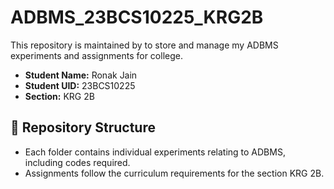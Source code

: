 # ADBMS_23BCS10225_KRG2B

This repository is maintained by to store and manage my ADBMS experiments and assignments for college.

- **Student Name:** Ronak Jain
- **Student UID:** 23BCS10225
- **Section:** KRG 2B

## 📁 Repository Structure

- Each folder contains individual experiments relating to ADBMS, including codes required.
- Assignments follow the curriculum requirements for the section KRG 2B.
